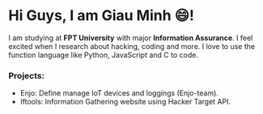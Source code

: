 # Hi Guys, I am Giau Minh 😄!

I am studying at **FPT University** with major **Information Assurance**. I feel excited when I research about hacking, coding and more. I love to use the function language like Python, JavaScript and C to code.

### Projects:
 - Enjo: Define manage IoT devices and loggings (Enjo-team).
 - Iftools: Information Gathering website using Hacker Target API.

